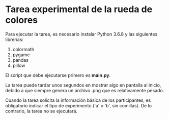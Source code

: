 # Tarea experimental de la rueda de colores

Para ejecutar la tarea, es necesario instalar Python 3.6.8 y las siguientes librerías:

1. colormath
2. pygame
3. pandas
4. pillow

El script que debe ejecutarse primero es **main.py**.

La tarea puede tardar unos segundos en mostrar algo en pantalla al inicio, debido a que siempre genera un archivo .png que es relativamente pesado.

Cuando la tarea solicita la información básica de los participantes, es obligatorio indicar el tipo de experimento ('a' o 'b', sin comillas). De lo contrario, la tarea no se ejecutará.

 